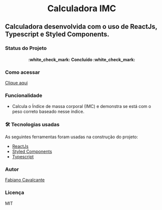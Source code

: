<h1 align="center">Calculadora IMC</h1>

## Calculadora desenvolvida com o uso de ReactJs, Typescript e Styled Components.

### Status do Projeto

<h4 align="center"> 
	:white_check_mark: Concluído :white_check_mark:
</h4>

### Como acessar

[Clique aqui](https://calculadora-imc-fcs.netlify.app/)

### Funcionalidade 

- Calcula o Índice de massa corporal (IMC) e demonstra se está com o peso correto baseado nesse índice.

### 🛠 Tecnologias usadas

As seguintes ferramentas foram usadas na construção do projeto:

- [ReactJs](https://pt-br.reactjs.org/)
- [Styled Components](https://styled-components.com/)
- [Typescript](https://www.typescriptlang.org/)

### Autor

<a href="https://www.linkedin.com/in/fabiano-cavalcante-99811221a/">Fabiano Cavalcante</a>

### Licença

MIT
